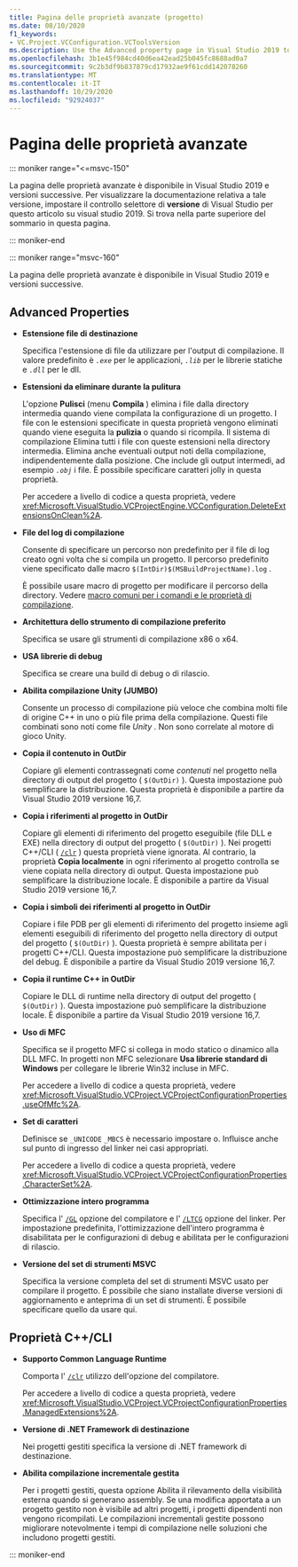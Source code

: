 ```yaml
---
title: Pagina delle proprietà avanzate (progetto)
ms.date: 08/10/2020
f1_keywords:
- VC.Project.VCConfiguration.VCToolsVersion
ms.description: Use the Advanced property page in Visual Studio 2019 to set various properties for C++ projects.
ms.openlocfilehash: 3b1e45f984cd40d6ea42ead25b045fc8688ad0a7
ms.sourcegitcommit: 9c2b3df9b837879cd17932ae9f61cdd142078260
ms.translationtype: MT
ms.contentlocale: it-IT
ms.lasthandoff: 10/29/2020
ms.locfileid: "92924037"
---
```

# <a name="advanced-property-page"></a>Pagina delle proprietà avanzate

::: moniker range="<=msvc-150"

La pagina delle proprietà avanzate è disponibile in Visual Studio 2019 e versioni successive. Per visualizzare la documentazione relativa a tale versione, impostare il controllo selettore di **versione** di Visual Studio per questo articolo su visual studio 2019. Si trova nella parte superiore del sommario in questa pagina.

::: moniker-end

::: moniker range="msvc-160"

La pagina delle proprietà avanzate è disponibile in Visual Studio 2019 e versioni successive.

## <a name="advanced-properties"></a>Advanced Properties

- **Estensione file di destinazione**

   Specifica l'estensione di file da utilizzare per l'output di compilazione. Il valore predefinito è *`.exe`* per le applicazioni, *`.lib`* per le librerie statiche e *`.dll`* per le dll.

- **Estensioni da eliminare durante la pulitura**

   L'opzione **Pulisci** (menu **Compila** ) elimina i file dalla directory intermedia quando viene compilata la configurazione di un progetto. I file con le estensioni specificate in questa proprietà vengono eliminati quando viene eseguita la **pulizia** o quando si ricompila. Il sistema di compilazione Elimina tutti i file con queste estensioni nella directory intermedia. Elimina anche eventuali output noti della compilazione, indipendentemente dalla posizione. Che include gli output intermedi, ad esempio *`.obj`* i file. È possibile specificare caratteri jolly in questa proprietà.

   Per accedere a livello di codice a questa proprietà, vedere <xref:Microsoft.VisualStudio.VCProjectEngine.VCConfiguration.DeleteExtensionsOnClean%2A>.

- **File del log di compilazione**

   Consente di specificare un percorso non predefinito per il file di log creato ogni volta che si compila un progetto. Il percorso predefinito viene specificato dalle macro `$(IntDir)$(MSBuildProjectName).log` .

   È possibile usare macro di progetto per modificare il percorso della directory. Vedere [macro comuni per i comandi e le proprietà di compilazione](common-macros-for-build-commands-and-properties.md).

- **Architettura dello strumento di compilazione preferito**

   Specifica se usare gli strumenti di compilazione x86 o x64.

- **USA librerie di debug**

   Specifica se creare una build di debug o di rilascio.

- **Abilita compilazione Unity (JUMBO)**

   Consente un processo di compilazione più veloce che combina molti file di origine C++ in uno o più file prima della compilazione. Questi file combinati sono noti come file *Unity* . Non sono correlate al motore di gioco Unity.

- **Copia il contenuto in OutDir**

   Copiare gli elementi contrassegnati come *contenuti* nel progetto nella directory di output del progetto ( `$(OutDir)` ). Questa impostazione può semplificare la distribuzione. Questa proprietà è disponibile a partire da Visual Studio 2019 versione 16,7.

- **Copia i riferimenti al progetto in OutDir**

   Copiare gli elementi di riferimento del progetto eseguibile (file DLL e EXE) nella directory di output del progetto ( `$(OutDir)` ). Nei progetti C++/CLI ( [`/clr`](clr-common-language-runtime-compilation.md) ) questa proprietà viene ignorata. Al contrario, la proprietà **Copia localmente** in ogni riferimento al progetto controlla se viene copiata nella directory di output. Questa impostazione può semplificare la distribuzione locale. È disponibile a partire da Visual Studio 2019 versione 16,7.

- **Copia i simboli dei riferimenti al progetto in OutDir**

   Copiare i file PDB per gli elementi di riferimento del progetto insieme agli elementi eseguibili di riferimento del progetto nella directory di output del progetto ( `$(OutDir)` ). Questa proprietà è sempre abilitata per i progetti C++/CLI. Questa impostazione può semplificare la distribuzione del debug. È disponibile a partire da Visual Studio 2019 versione 16,7.

- **Copia il runtime C++ in OutDir**

   Copiare le DLL di runtime nella directory di output del progetto ( `$(OutDir)` ). Questa impostazione può semplificare la distribuzione locale. È disponibile a partire da Visual Studio 2019 versione 16,7.

- **Uso di MFC**

   Specifica se il progetto MFC si collega in modo statico o dinamico alla DLL MFC. In progetti non MFC selezionare **Usa librerie standard di Windows** per collegare le librerie Win32 incluse in MFC.

   Per accedere a livello di codice a questa proprietà, vedere <xref:Microsoft.VisualStudio.VCProject.VCProjectConfigurationProperties.useOfMfc%2A>.

- **Set di caratteri**

   Definisce se `_UNICODE` `_MBCS` è necessario impostare o. Influisce anche sul punto di ingresso del linker nei casi appropriati.

   Per accedere a livello di codice a questa proprietà, vedere <xref:Microsoft.VisualStudio.VCProject.VCProjectConfigurationProperties.CharacterSet%2A>.

- **Ottimizzazione intero programma**

   Specifica l' [`/GL`](gl-whole-program-optimization.md) opzione del compilatore e l' [`/LTCG`](ltcg-link-time-code-generation.md) opzione del linker. Per impostazione predefinita, l'ottimizzazione dell'intero programma è disabilitata per le configurazioni di debug e abilitata per le configurazioni di rilascio.

- **Versione del set di strumenti MSVC**

   Specifica la versione completa del set di strumenti MSVC usato per compilare il progetto. È possibile che siano installate diverse versioni di aggiornamento e anteprima di un set di strumenti. È possibile specificare quello da usare qui.

## <a name="ccli-properties"></a>Proprietà C++/CLI

- **Supporto Common Language Runtime**

   Comporta l' [`/clr`](clr-common-language-runtime-compilation.md) utilizzo dell'opzione del compilatore.

   Per accedere a livello di codice a questa proprietà, vedere <xref:Microsoft.VisualStudio.VCProject.VCProjectConfigurationProperties.ManagedExtensions%2A>.

- **Versione di .NET Framework di destinazione**

   Nei progetti gestiti specifica la versione di .NET framework di destinazione.

- **Abilita compilazione incrementale gestita**

   Per i progetti gestiti, questa opzione Abilita il rilevamento della visibilità esterna quando si generano assembly. Se una modifica apportata a un progetto gestito non è visibile ad altri progetti, i progetti dipendenti non vengono ricompilati. Le compilazioni incrementali gestite possono migliorare notevolmente i tempi di compilazione nelle soluzioni che includono progetti gestiti.

::: moniker-end
